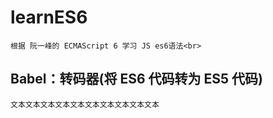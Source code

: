 learnES6
=
	根据 阮一峰的 ECMAScript 6 学习 JS es6语法<br>

Babel：转码器(将 ES6 代码转为 ES5 代码)
-
	文本文本文本文本文本文本文本文本文本文本







